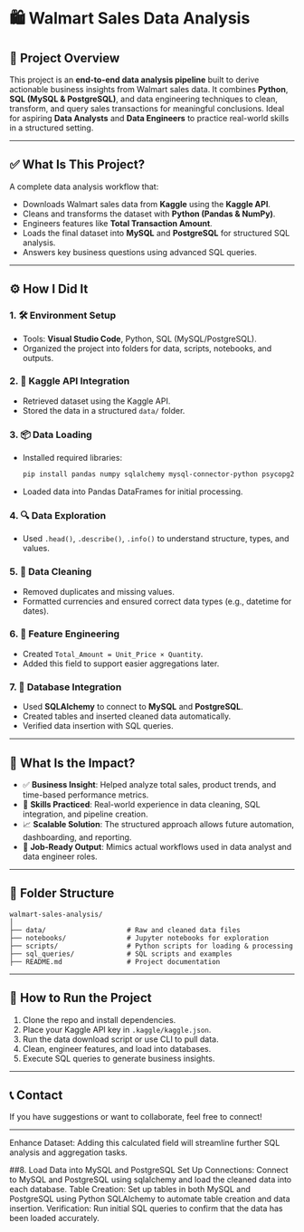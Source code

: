 # 🛍 Walmart Sales Data Analysis

## 📘 Project Overview

This project is an **end-to-end data analysis pipeline** built to derive actionable business insights from Walmart sales data. It combines **Python**, **SQL (MySQL & PostgreSQL)**, and data engineering techniques to clean, transform, and query sales transactions for meaningful conclusions. Ideal for aspiring **Data Analysts** and **Data Engineers** to practice real-world skills in a structured setting.

---

## ✅ What Is This Project?

A complete data analysis workflow that:

* Downloads Walmart sales data from **Kaggle** using the **Kaggle API**.
* Cleans and transforms the dataset with **Python (Pandas & NumPy)**.
* Engineers features like **Total Transaction Amount**.
* Loads the final dataset into **MySQL** and **PostgreSQL** for structured SQL analysis.
* Answers key business questions using advanced SQL queries.

---

## ⚙️ How I Did It

### 1. 🛠 Environment Setup

* Tools: **Visual Studio Code**, Python, SQL (MySQL/PostgreSQL).
* Organized the project into folders for data, scripts, notebooks, and outputs.

### 2. 🔑 Kaggle API Integration

* Retrieved dataset using the Kaggle API.
* Stored the data in a structured `data/` folder.

### 3. 📦 Data Loading

* Installed required libraries:

  ```bash
  pip install pandas numpy sqlalchemy mysql-connector-python psycopg2
  ```
* Loaded data into Pandas DataFrames for initial processing.

### 4. 🔍 Data Exploration

* Used `.head()`, `.describe()`, `.info()` to understand structure, types, and values.

### 5. 🧹 Data Cleaning

* Removed duplicates and missing values.
* Formatted currencies and ensured correct data types (e.g., datetime for dates).

### 6. 🧮 Feature Engineering

* Created `Total_Amount = Unit_Price × Quantity`.
* Added this field to support easier aggregations later.

### 7. 💃 Database Integration

* Used **SQLAlchemy** to connect to **MySQL** and **PostgreSQL**.
* Created tables and inserted cleaned data automatically.
* Verified data insertion with SQL queries.

---

## 🌟 What Is the Impact?

* ✅ **Business Insight**: Helped analyze total sales, product trends, and time-based performance metrics.
* 🧠 **Skills Practiced**: Real-world experience in data cleaning, SQL integration, and pipeline creation.
* 📈 **Scalable Solution**: The structured approach allows future automation, dashboarding, and reporting.
* 💼 **Job-Ready Output**: Mimics actual workflows used in data analyst and data engineer roles.

---

## 📁 Folder Structure

```
walmart-sales-analysis/
│
├── data/                    # Raw and cleaned data files
├── notebooks/               # Jupyter notebooks for exploration
├── scripts/                 # Python scripts for loading & processing
├── sql_queries/             # SQL scripts and examples
├── README.md                # Project documentation
```

---

## 🚀 How to Run the Project

1. Clone the repo and install dependencies.
2. Place your Kaggle API key in `.kaggle/kaggle.json`.
3. Run the data download script or use CLI to pull data.
4. Clean, engineer features, and load into databases.
5. Execute SQL queries to generate business insights.

---

## 📞 Contact

If you have suggestions or want to collaborate, feel free to connect!

---

Enhance Dataset: Adding this calculated field will streamline further SQL analysis and aggregation tasks.

##8. Load Data into MySQL and PostgreSQL
Set Up Connections: Connect to MySQL and PostgreSQL using sqlalchemy and load the cleaned data into each database.
Table Creation: Set up tables in both MySQL and PostgreSQL using Python SQLAlchemy to automate table creation and data insertion.
Verification: Run initial SQL queries to confirm that the data has been loaded accurately.
